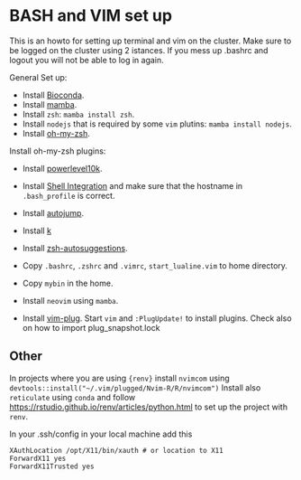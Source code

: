 # BASH and VIM set up

This is an howto for setting up terminal and vim on the cluster.
Make sure to be logged on the cluster using 2 istances. If you mess up .bashrc and logout you will not be able to log in again.

General Set up:



- Install [Bioconda](https://github.com/ohmybash/oh-my-bash).
- Install [mamba](https://github.com/mamba-org/mamba).
- Install `zsh`: `mamba install zsh`.
- Install `nodejs` that is required by some `vim` plutins: `mamba install nodejs`.
- Install [oh-my-zsh](https://ohmyz.sh/).

Install oh-my-zsh plugins:
- Install [powerlevel10k](https://github.com/romkatv/powerlevel10k#oh-my-zsh).
- Install [Shell Integration](https://iterm2.com/documentation-shell-integration.html) and make sure that the hostname in `.bash_profile` is correct.
- Install [autojump](https://github.com/c1au6i0/autojump).
- Install [k](https://github.com/supercrabtree/k)
- Install [zsh-autosuggestions](https://github.com/zsh-users/zsh-autosuggestions/blob/master/INSTALL.md).


- Copy `.bashrc`, `.zshrc` and `.vimrc`, `start_lualine.vim` to home directory.
- Copy `mybin` in the home.
- Install `neovim` using `mamba`.
- Install [vim-plug](https://github.com/junegunn/vim-plug).
Start `vim` and `:PlugUpdate!` to install plugins.
Check also on how to import plug_snapshot.lock

## Other

In projects where you are using `{renv}` install `nvimcom` using
`devtools::install("~/.vim/plugged/Nvim-R/R/nvimcom")`
Install also `reticulate` using `conda` and follow https://rstudio.github.io/renv/articles/python.html 
to set up the project with `renv`.

In your .ssh/config in your local machine add this 
```
XAuthLocation /opt/X11/bin/xauth # or location to X11
ForwardX11 yes
ForwardX11Trusted yes
```


